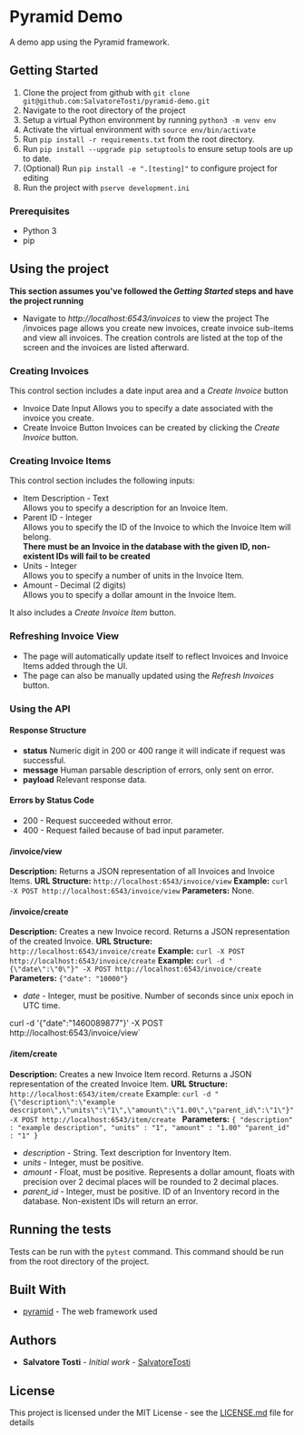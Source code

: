 
# Pyramid Demo

A demo app using the Pyramid framework.

## Getting Started

1. Clone the project from github with `git clone git@github.com:SalvatoreTosti/pyramid-demo.git`
2. Navigate to the root directory of the project
3. Setup a virtual Python environment by running `python3 -m venv env`
4. Activate the virtual environment with `source env/bin/activate`
5. Run `pip install -r requirements.txt` from the root directory.
6. Run `pip install --upgrade pip setuptools` to ensure setup tools are up to date.
7. (Optional) Run `pip install -e ".[testing]"` to configure project for editing
8. Run the project with `pserve development.ini`

### Prerequisites

* Python 3
* pip

## Using the project

**This section assumes you've followed the _Getting Started_ steps and have the project running**
* Navigate to *http://localhost:6543/invoices* to view the project
The /invoices page allows you create new invoices, create invoice sub-items and view all invoices.
The creation controls are listed at the top of the screen and the invoices are listed afterward.

### Creating Invoices
This control section includes a date input area and a _Create Invoice_ button
* Invoice Date Input
Allows you to specify a date associated with the invoice you create.
* Create Invoice Button
Invoices can be created by clicking the _Create Invoice_ button.

### Creating Invoice Items
This control section includes the following inputs:
* Item Description - Text  
Allows you to specify a description for an Invoice Item.
* Parent ID - Integer  
Allows you to specify the ID of the Invoice to which the Invoice Item will belong.  
**There must be an Invoice in the database with the given ID, non-existent IDs will fail to be created**
* Units - Integer  
Allows you to specify a number of units in the Invoice Item.
* Amount - Decimal (2 digits)  
Allows you to specify a dollar amount in the Invoice Item.

It also includes a _Create Invoice Item_ button.

### Refreshing Invoice View
* The page will automatically update itself to reflect Invoices and Invoice Items added through the UI.
* The page can also be manually updated using the _Refresh Invoices_ button.

### Using the API

#### Response Structure
* **status**
Numeric digit in 200 or 400 range it will indicate if request was successful.
* **message**
Human parsable description of errors, only sent on error.
* **payload**
Relevant response data.

#### Errors by Status Code
* 200 - Request succeeded without error.
* 400 - Request failed because of bad input parameter.

#### /invoice/view
**Description:** Returns a JSON representation of all Invoices and Invoice Items.
**URL Structure:** `http://localhost:6543/invoice/view`
**Example:** `curl -X POST http://localhost:6543/invoice/view`
**Parameters:** None.

#### /invoice/create
**Description:** 
	Creates a new Invoice record.
	Returns a JSON representation of the created Invoice.
**URL Structure:** `http://localhost:6543/invoice/create`
**Example:** `curl -X POST http://localhost:6543/invoice/create`
**Example:** `curl -d "{\"date\":\"0\"}" -X POST http://localhost:6543/invoice/create`
**Parameters:** `{"date": "10000"}`
* _date_ - Integer, must be positive.
Number of seconds  since unix epoch in UTC time.


curl -d '{"date":"1460089877"}' -X POST http://localhost:6543/invoice/view`

####  /item/create
**Description:** 
	Creates a new Invoice Item record.
	Returns a JSON representation of the created Invoice Item.
**URL Structure:** `http://localhost:6543/item/create`
Example: `curl -d "{\"description\":\"example descripton\",\"units\":\"1\",\"amount\":\"1.00\",\"parent_id\":\"1\"}" -X POST http://localhost:6543/item/create
`
**Parameters:** `{
"description" : "example description",
"units" : "1",
"amount" : "1.00"
"parent_id" : "1"
}`
* _description_ - String.
Text description for Inventory Item.
* _units_ - Integer, must be positive.
* _amount_ - Float, must be positive.
Represents a dollar amount, floats with precision over 2 decimal places will be rounded to 2 decimal places.
* _parent_id_ - Integer, must be positive.
ID of an Inventory record in the database.
Non-existent IDs will return an error.

## Running the tests

Tests can be run with the `pytest` command.
This command should be run from the root directory of the project.

## Built With

* [pyramid](https://trypyramid.com/) - The web framework used

## Authors

* **Salvatore Tosti** - *Initial work* - [SalvatoreTosti](https://github.com/SalvatoreTosti)

## License

This project is licensed under the MIT License - see the [LICENSE.md](LICENSE.md) file for details

